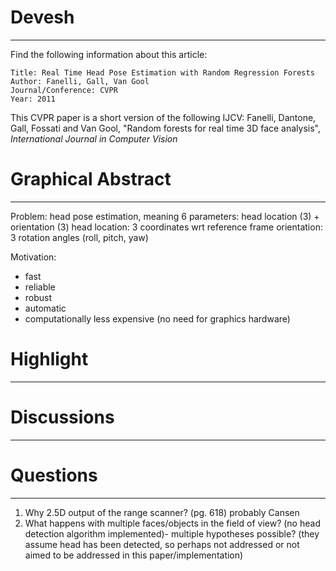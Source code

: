 # Devesh 

---------------------------

Find the following information about this article:

    Title: Real Time Head Pose Estimation with Random Regression Forests
    Author: Fanelli, Gall, Van Gool
    Journal/Conference: CVPR
    Year: 2011

This CVPR paper is a short version of the following IJCV:
Fanelli, Dantone, Gall, Fossati and Van Gool, "Random forests for real time 3D face analysis", *International Journal in Computer Vision*

# Graphical Abstract

---------------------------

Problem: head pose estimation, meaning 6 parameters: head location (3) + orientation (3)
	head location: 3 coordinates wrt reference frame
	orientation: 3 rotation angles (roll, pitch, yaw)

Motivation:

- fast
- reliable
- robust
- automatic
- computationally less expensive (no need for graphics hardware)



# Highlight

---------------------------

# Discussions

---------------------------

 # Questions

---------------------------

1. Why 2.5D output of the range scanner? (pg. 618) probably Cansen
2. What happens with multiple faces/objects in the field of view? (no head detection algorithm implemented)- multiple hypotheses possible? (they assume head has been detected, so perhaps not addressed or not aimed to be addressed in this paper/implementation)


